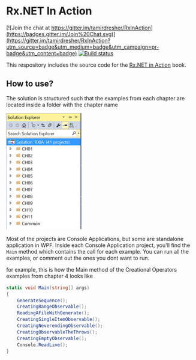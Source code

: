 # Rx.NET In Action

[![Join the chat at https://gitter.im/tamirdresher/RxInAction](https://badges.gitter.im/Join%20Chat.svg)](https://gitter.im/tamirdresher/RxInAction?utm_source=badge&utm_medium=badge&utm_campaign=pr-badge&utm_content=badge)
[![Build status](https://ci.appveyor.com/api/projects/status/hshhkn2vlqkh847y?svg=true)](https://ci.appveyor.com/project/tamirdresher/rxinaction)

This respository includes the source code for the [Rx.NET in Action](http://manning.com/dresher/)  book.
## How to use?

The solution is structured such that the examples from each chapter are located inside a folder with the chapter name 

![solution structure](./Readme/solution-structure-200.jpg)

Most of the projects are Console Applications, but some are standalone application in WPF. 
Inside each Console Application project, you'll find the `Main` method which contains the call for each example.
You can run all the examples, or comment out the ones you dont want to run.

for example, this is how the Main method of the Creational Operators examples from chapter 4 looks like

```c#
static void Main(string[] args)
{
    GenerateSequence();
    CreatingRangeObservable();
    ReadingAFileWithGenerate();
    CreatingSingleItemObservable();
    CreatingNeverendingObservable();
    CreatingObservableTheThrows();
    CreatingEmptyObservable();
    Console.ReadLine();
}  
```

